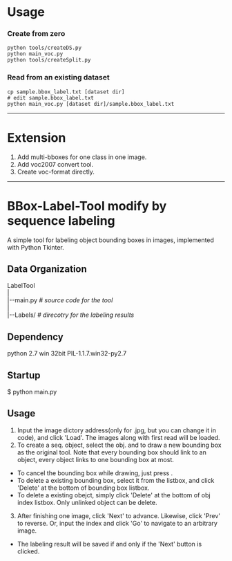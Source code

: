 # Usage

### Create from zero
```
python tools/createDS.py
python main_voc.py
python tools/createSplit.py
```

### Read from an existing dataset
```
cp sample.bbox_label.txt [dataset dir]
# edit sample.bbox_label.txt
python main_voc.py [dataset dir]/sample.bbox_label.txt
```

---

# Extension

1. Add multi-bboxes for one class in one image.
2. Add voc2007 convert tool.
3. Create voc-format directly.

---

BBox-Label-Tool modify by sequence labeling
===============

A simple tool for labeling object bounding boxes in images, implemented with Python Tkinter.

Data Organization
-----------------
LabelTool  
|  
|--main.py   *# source code for the tool*  
|  
|--Labels/   *# direcotry for the labeling results*    

Dependency
----------
python 2.7 win 32bit
PIL-1.1.7.win32-py2.7

Startup
-------
$ python main.py

Usage
-----
1. Input the image dictory address(only for .jpg, but you can change it in code), and click 'Load'. The images along with first read will be loaded.
2. To create a seq. object, select the obj. and to draw a new bounding box as the original tool. Note that every bounding box should link to an object, every object links to one bounding box at most.
  - To cancel the bounding box while drawing, just press <Esc>.
  - To delete a existing bounding box, select it from the listbox, and click 'Delete' at the bottom of bounding box listbox.
  - To delete a existing obejct, simply click 'Delete' at the bottom of obj index listbox. Only unlinked object can be delete.
3. After finishing one image, click 'Next' to advance. Likewise, click 'Prev' to reverse. Or, input the index and click 'Go' to navigate to an arbitrary image.
  - The labeling result will be saved if and only if the 'Next' button is clicked.
